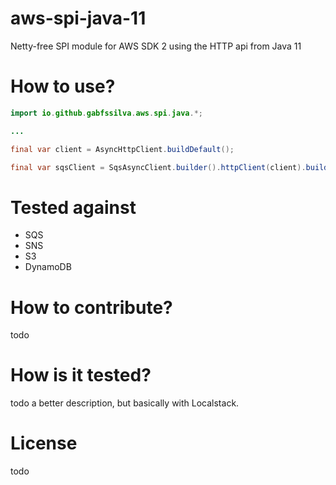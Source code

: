 # aws-spi-java-11
Netty-free SPI module for AWS SDK 2 using the HTTP api from Java 11

# How to use?

```java
import io.github.gabfssilva.aws.spi.java.*;

...

final var client = AsyncHttpClient.buildDefault();

final var sqsClient = SqsAsyncClient.builder().httpClient(client).build();
```

# Tested against

- SQS
- SNS
- S3
- DynamoDB

# How to contribute?

todo

# How is it tested?

todo a better description, but basically with Localstack.

# License

todo